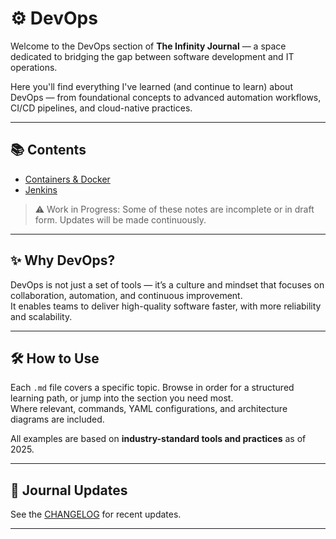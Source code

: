 # ⚙️ DevOps

Welcome to the DevOps section of **The Infinity Journal** — a space dedicated to bridging the gap between software development and IT operations.

Here you'll find everything I've learned (and continue to learn) about DevOps — from foundational concepts to advanced automation workflows, CI/CD pipelines, and cloud-native practices.

---

## 📚 Contents

- [Containers & Docker](./docker.md)
- [Jenkins](./jenkins.md)

> ⚠️ Work in Progress: Some of these notes are incomplete or in draft form. Updates will be made continuously.

---

## ✨ Why DevOps?

DevOps is not just a set of tools — it’s a culture and mindset that focuses on collaboration, automation, and continuous improvement.  
It enables teams to deliver high-quality software faster, with more reliability and scalability.

---

## 🛠️ How to Use

Each `.md` file covers a specific topic. Browse in order for a structured learning path, or jump into the section you need most.  
Where relevant, commands, YAML configurations, and architecture diagrams are included.

All examples are based on **industry-standard tools and practices** as of 2025.

---

## 📅 Journal Updates

See the [CHANGELOG](../CHANGELOG.md) for recent updates.

---
